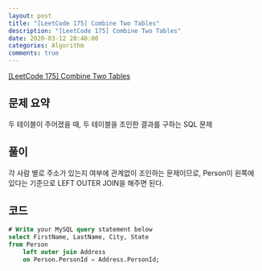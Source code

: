 ```yaml
---
layout: post
title: "[LeetCode 175] Combine Two Tables"
description: "[LeetCode 175] Combine Two Tables"
date: 2020-03-12 20:40:00
categories: Algorithm
comments: true
---
```

[[LeetCode 175] Combine Two Tables](https://leetcode.com/problems/combine-two-tables/)

## 문제 요약

두 테이블이 주어졌을 때, 두 테이블을 조인한 결과를 구하는 SQL 문제

## 풀이

각 사람 별로 주소가 있는지 여부에 관계없이 조인하는 문제이므로, Person이 왼쪽에 있다는 기준으로 LEFT OUTER JOIN을 해주면 된다.

## 코드

```SQL
# Write your MySQL query statement below
select FirstName, LastName, City, State
from Person
    left outer join Address
    on Person.PersonId = Address.PersonId;
```
